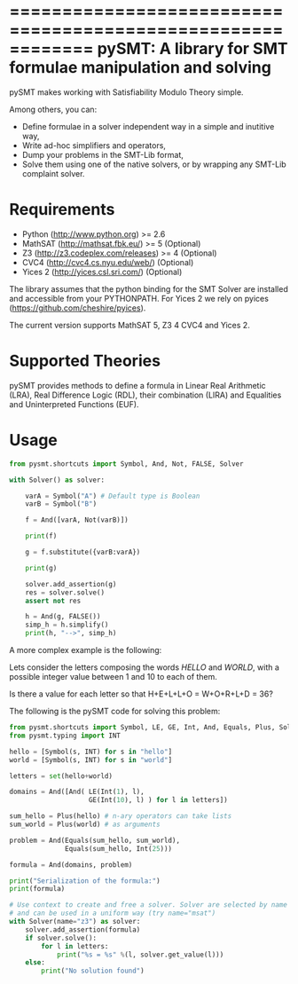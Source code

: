 ============================================================
 pySMT: A library for SMT formulae manipulation and solving
============================================================

pySMT makes working with Satisfiability Modulo Theory simple.

Among others, you can:
* Define formulae in a solver independent way in a simple and
  inutitive way,
* Write ad-hoc simplifiers and operators,
* Dump your problems in the SMT-Lib format,
* Solve them using one of the native solvers, or by wrapping any
  SMT-Lib complaint solver.


Requirements
============

* Python (http://www.python.org) >= 2.6
* MathSAT (http://mathsat.fbk.eu/) >= 5 (Optional)
* Z3 (http://z3.codeplex.com/releases) >= 4 (Optional)
* CVC4 (http://cvc4.cs.nyu.edu/web/) (Optional)
* Yices 2 (http://yices.csl.sri.com/) (Optional)


The library assumes that the python binding for the SMT Solver are installed
and accessible from your PYTHONPATH.
For Yices 2 we rely on pyices (https://github.com/cheshire/pyices).

The current version supports MathSAT 5, Z3 4 CVC4 and Yices 2.

Supported Theories
==================

pySMT provides methods to define a formula in Linear Real Arithmetic
(LRA), Real Difference Logic (RDL), their combination (LIRA) and
Equalities and Uninterpreted Functions (EUF).


Usage
=====

```python
from pysmt.shortcuts import Symbol, And, Not, FALSE, Solver

with Solver() as solver:

    varA = Symbol("A") # Default type is Boolean
    varB = Symbol("B")

    f = And([varA, Not(varB)])

    print(f)

    g = f.substitute({varB:varA})

    print(g)

    solver.add_assertion(g)
    res = solver.solve()
    assert not res

    h = And(g, FALSE())
    simp_h = h.simplify()
    print(h, "-->", simp_h)
```

A more complex example is the following:

  Lets consider the letters composing the words *HELLO* and *WORLD*,
  with a possible integer value between 1 and 10 to each of them.

  Is there a value for each letter so that H+E+L+L+O = W+O+R+L+D = 36?

The following is the pySMT code for solving this problem:
```python
from pysmt.shortcuts import Symbol, LE, GE, Int, And, Equals, Plus, Solver
from pysmt.typing import INT

hello = [Symbol(s, INT) for s in "hello"]
world = [Symbol(s, INT) for s in "world"]

letters = set(hello+world)

domains = And([And( LE(Int(1), l),
                    GE(Int(10), l) ) for l in letters])

sum_hello = Plus(hello) # n-ary operators can take lists
sum_world = Plus(world) # as arguments

problem = And(Equals(sum_hello, sum_world),
              Equals(sum_hello, Int(25)))

formula = And(domains, problem)

print("Serialization of the formula:")
print(formula)

# Use context to create and free a solver. Solver are selected by name
# and can be used in a uniform way (try name="msat")
with Solver(name="z3") as solver:
    solver.add_assertion(formula)
    if solver.solve():
        for l in letters:
            print("%s = %s" %(l, solver.get_value(l)))
    else:
        print("No solution found")
```
